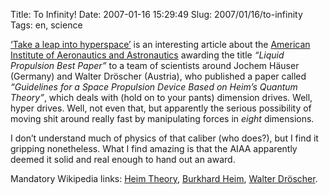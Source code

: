 Title: To Infinity!
Date: 2007-01-16 15:29:49
Slug: 2007/01/16/to-infinity
Tags: en, science


[‘Take a leap into hyperspace’][1] is an interesting article about the
[American Institute of Aeronautics and Astronautics][2] awarding the title
_“Liquid Propulsion Best Paper”_ to a team of scientists around Jochem Häuser
(Germany) and Walter Dröscher (Austria), who published a paper called
_“Guidelines for a Space Propulsion Device Based on Heim’s Quantum Theory”_,
which deals with (hold on to your pants) dimension drives. Well, hyper drives.
Well, not even that, but apparently the serious possibility of moving shit
around really fast by manipulating forces in _eight_ dimensions.

I don’t understand much of physics of that caliber (who does?), but I find it
gripping nonetheless. What I find amazing is that the AIAA apparently deemed
it solid and real enough to hand out an award.

Mandatory Wikipedia links: [Heim Theory][3], [Burkhard Heim][4], [Walter
Dröscher][5].

   [1]: http://www.newscientist.com/channel/fundamentals/mg18925331.200-take-a-leap-into-hyperspace.html
   [2]: http://www.aiaa.org
   [3]: http://en.wikipedia.org/wiki/Heim_theory
   [4]: http://en.wikipedia.org/wiki/Burkhard_Heim
   [5]: http://en.wikipedia.org/wiki/Walter_Dr%C3%B6scher
